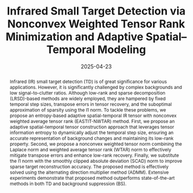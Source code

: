 ---
title: "Infrared Small Target Detection via Nonconvex Weighted Tensor Rank Minimization and Adaptive Spatial–Temporal Modeling"
draft: true
authors:
- Yang Sun
- Zaiping Lin
- Ting Liu
- Boyang Li
- Qian Yin
- Yingwu Chen
- admin

author_notes:
- 
- 
- 
- 
- 
- 
- Corresponding Author

# 日期格式：2025-04-23
# 期刊类型、卷号、页码、DOI等

date: "2025-04-23"

publication_types: ["article-journal"]

publication: "IEEE Transactions on Geoscience and Remote Sensing"
publication_short: "IEEE TGRS"
volume: 63
pages: "5003918"
publisher: "IEEE"
doi: "10.1109/TGRS.2025.3563495"

abstract: |
  Infrared (IR) small target detection (TD) is of great significance for various applications. However, it is significantly challenged by complex backgrounds and low signal-to-clutter ratios. Although low-rank and sparse decomposition (LRSD)-based methods are widely employed, they are hampered by fixed temporal step sizes, transpose errors in tensor recovery, and the suboptimal approximation of sparsity using the l1 norm. To tackle these problems, we propose an entropy-based adaptive spatial-temporal IR tensor with nonconvex weighted average tensor rank (EASTIT-NWTAR) method. First, we propose an adaptive spatial-temporal tensor construction approach that leverages tensor information entropy to dynamically adjust the temporal step size, ensuring an accurate representation of background changes and maintaining its low-rank property. Second, we propose a nonconvex weighted tensor norm combining the Laplace norm and weighted average tensor rank (WTAR) norm to effectively mitigate transpose errors and enhance low-rank recovery. Finally, we substitute the l1 norm with the smoothly clipped absolute deviation (SCAD) norm to improve sparse target reconstruction accuracy. The proposed method is effectively solved using the alternating direction multiplier method (ADMM). Extensive experiments demonstrate that proposed method outperforms state-of-the-art methods in both TD and background suppression (BS).

summary: This paper proposes EASTIT-NWTAR, a novel method for infrared small target detection using adaptive spatial-temporal tensor modeling and nonconvex weighted tensor rank minimization.

tags:
- Infrared Small Target Detection
- Tensor Decomposition
- Low-Rank Modeling
- Adaptive Modeling
- EASTIT-NWTAR

featured: false

url_pdf: ""
url_code: ""
url_dataset: ""
url_poster: ""
url_project: ""
url_slides: ""
url_source: ""
url_video: ""

image:
  preview_only: false
--- 